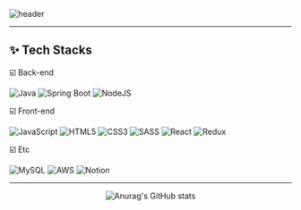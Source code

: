 <div align="right">

<!--  [![Hits](https://hits.seeyoufarm.com/api/count/incr/badge.svg?url=https%3A%2F%2Fgithub.com%2FExpedition-To-The-Moon&count_bg=%23B58900&title_bg=%23F2F4CC&icon=&icon_color=%238E8C8A&title=%F0%9F%91%A3&edge_flat=false)](https://hits.seeyoufarm.com)
-->

</div>

![header](https://capsule-render.vercel.app/api?type=transparent&text=🌕Welcome%20Expedition-To-The-Moon's%20GitHub%20👩🏻‍🚀&fontColor=859900&fontSize=35&fontAlignY=50&fontAlign=50&height=160)

---
## ✨ **Tech Stacks**

 ☑️ Back-end
 
  ![Java](https://img.shields.io/badge/java-%23007396.svg?style=for-the-badge&logo=openjdk&logoColor=white)
  ![Spring Boot](https://img.shields.io/badge/spring%20boot-%236DB33F.svg?style=for-the-badge&logo=spring&logoColor=white)
  ![NodeJS](https://img.shields.io/badge/node.js-6DA55F?style=for-the-badge&logo=node.js&logoColor=white)
  
  ☑️ Front-end
  
  ![JavaScript](https://img.shields.io/badge/javascript-%23C2A633.svg?style=for-the-badge&logo=javascript&logoColor=white)
  ![HTML5](https://img.shields.io/badge/html5-%23E34F26.svg?style=for-the-badge&logo=html5&logoColor=white)
  ![CSS3](https://img.shields.io/badge/css3-%231572B6.svg?style=for-the-badge&logo=css3&logoColor=white)
  ![SASS](https://img.shields.io/badge/SCSS-hotpink.svg?style=for-the-badge&logo=SASS&logoColor=white)
	![React](https://img.shields.io/badge/react-%2329B2FE.svg?style=for-the-badge&logo=react&logoColor=white)
 	![Redux](https://img.shields.io/badge/redux-%23593d88.svg?style=for-the-badge&logo=redux&logoColor=white)
  
  ☑️ Etc
  
  ![MySQL](https://img.shields.io/badge/mysql-%234479A1.svg?style=for-the-badge&logo=mysql&logoColor=white)
  ![AWS](https://img.shields.io/badge/AWS-%23232F3E.svg?style=for-the-badge&logo=amazon-aws&logoColor=white)
  ![Notion](https://img.shields.io/badge/Notion-%23000000.svg?style=for-the-badge&logo=notion&logoColor=white)

---

<div align="center">
  
  ![Anurag's GitHub stats](https://github-readme-stats.vercel.app/api?username=Expedition-To-The-Moon&show_icons=true&theme=solarized-light)
  
</div>


<!-- [![Top Langs](https://github-readme-stats.vercel.app/api/top-langs/?username=Expedition-To-The-Moon&layout=compact&)] -->

<!--
**Expedition-To-The-Moon/Expedition-To-The-Moon** is a ✨ _special_ ✨ repository because its `README.md` (this file) appears on your GitHub profile.

Here are some ideas to get you started:

- 🔭 I’m currently working on ...
- 🌱 I’m currently learning ...
- 👯 I’m looking to collaborate on ...
- 🤔 I’m looking for help with ...
- 💬 Ask me about ...
- 📫 How to reach me: ...
- 😄 Pronouns: ...
- ⚡ Fun fact: ...
-->
